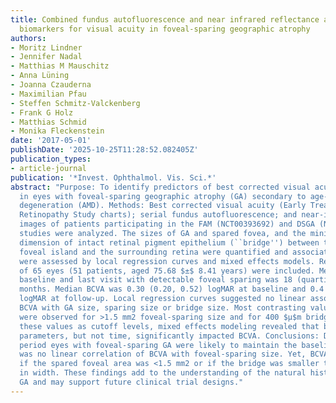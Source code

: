 ```yaml
---
title: Combined fundus autofluorescence and near infrared reflectance as prognostic
  biomarkers for visual acuity in foveal-sparing geographic atrophy
authors:
- Moritz Lindner
- Jennifer Nadal
- Matthias M Mauschitz
- Anna Lüning
- Joanna Czauderna
- Maximilian Pfau
- Steffen Schmitz-Valckenberg
- Frank G Holz
- Matthias Schmid
- Monika Fleckenstein
date: '2017-05-01'
publishDate: '2025-10-25T11:28:52.082405Z'
publication_types:
- article-journal
publication: '*Invest. Ophthalmol. Vis. Sci.*'
abstract: "Purpose: To identify predictors of best corrected visual acuity (BCVA)
  in eyes with foveal-sparing geographic atrophy (GA) secondary to age-related macular
  degeneration (AMD). Methods: Best corrected visual acuity (Early Treatment Diabetic
  Retinopathy Study charts); serial fundus autofluorescence; and near-infrared reflectance
  images of patients participating in the FAM (NCT00393692) and DSGA (NCT02051998)
  studies were analyzed. The sizes of GA and spared fovea, and the minimal linear
  dimension of intact retinal pigment epithelium (``bridge'') between the residual
  foveal island and the surrounding retina were quantified and associations with BCVA
  were assessed by local regression curves and mixed effects models. Results: A total
  of 65 eyes (51 patients, aged 75.68 $±$ 8.41 years) were included. Median time between
  baseline and last visit with detectable foveal sparing was 18 (quartiles: 12, 33)
  months. Median BCVA was 0.30 (0.20, 0.52) logMAR at baseline and 0.4 (0.3, 0.7)
  logMAR at follow-up. Local regression curves suggested no linear association of
  BCVA with GA size, sparing size or bridge size. Most contrasting values for BCVA
  were observed for >1.5 mm2 foveal-sparing size and for 400 $μ$m bridge size. Employing
  these values as cutoff levels, mixed effects modeling revealed that both anatomic
  parameters, but not time, significantly impacted BCVA. Conclusions: During the review
  period eyes with foveal-sparing GA were likely to maintain the baseline BCVA. There
  was no linear correlation of BCVA with foveal-sparing size. Yet, BCVA was worse
  if the spared foveal area was <1.5 mm2 or if the bridge was smaller than 400 $μ$m
  in width. These findings add to the understanding of the natural history of foveal-sparing
  GA and may support future clinical trial designs."
---
```

